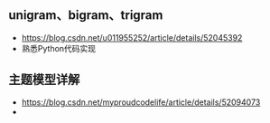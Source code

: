 ## unigram、bigram、trigram

* <https://blog.csdn.net/u011955252/article/details/52045392>
* 熟悉Python代码实现



## 主题模型详解

* <https://blog.csdn.net/myproudcodelife/article/details/52094073>
* 

